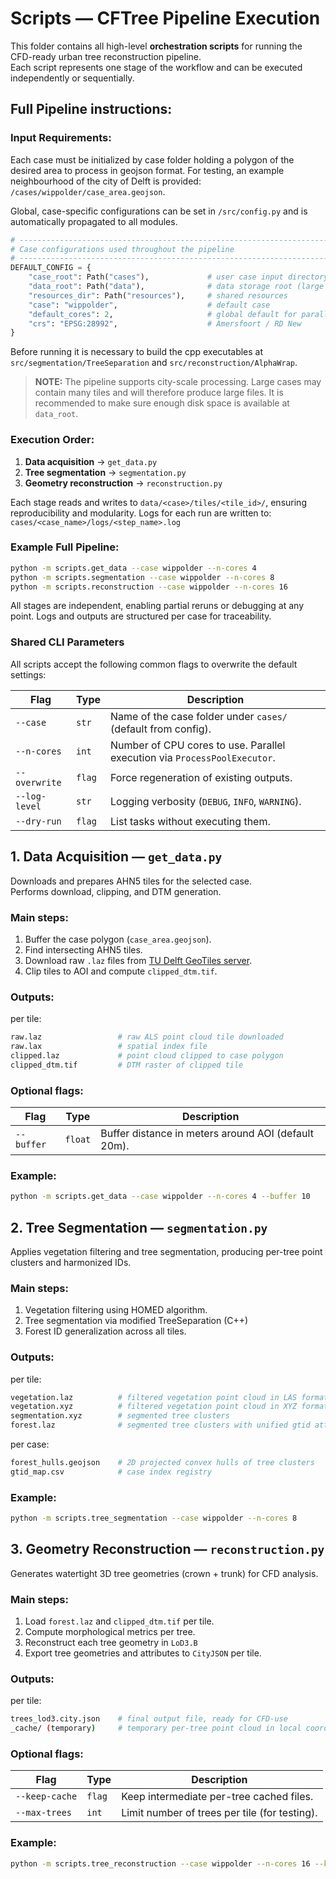 # Scripts — CFTree Pipeline Execution

This folder contains all high-level **orchestration scripts** for running the CFD-ready urban tree reconstruction pipeline.  
Each script represents one stage of the workflow and can be executed independently or sequentially.

## Full Pipeline instructions:

### Input Requirements:
Each case must be initialized by case folder holding a polygon of the desired area to process in geojson format. 
For testing, an example neighbourhood of the city of Delft is provided: `/cases/wippolder/case_area.geojson`.

Global, case-specific configurations can be set in `/src/config.py` and is automatically propagated to all modules.
``` python
# ---------------------------------------------------------------------
# Case configurations used throughout the pipeline
# ---------------------------------------------------------------------
DEFAULT_CONFIG = {
    "case_root": Path("cases"),             # user case input directory
    "data_root": Path("data"),              # data storage root (large files)
    "resources_dir": Path("resources"),     # shared resources
    "case": "wippolder",                    # default case
    "default_cores": 2,                     # global default for parallelization
    "crs": "EPSG:28992",                    # Amersfoort / RD New
}
```

Before running it is necessary to build the cpp executables at `src/segmentation/TreeSeparation` and `src/reconstruction/AlphaWrap`.

> **NOTE:** The pipeline supports city-scale processing. Large cases may contain many tiles and will therefore produce large files.
It is recommended to make sure enough disk space is available at `data_root`.

### Execution Order:

1. **Data acquisition** → `get_data.py`  
2. **Tree segmentation** → `segmentation.py`  
3. **Geometry reconstruction** → `reconstruction.py`

Each stage reads and writes to `data/<case>/tiles/<tile_id>/`, ensuring reproducibility and modularity.
Logs for each run are written to:  `cases/<case_name>/logs/<step_name>.log`

### Example Full Pipeline:
``` bash
python -m scripts.get_data --case wippolder --n-cores 4
python -m scripts.segmentation --case wippolder --n-cores 8
python -m scripts.reconstruction --case wippolder --n-cores 16
```
All stages are independent, enabling partial reruns or debugging at any point.
Logs and outputs are structured per case for traceability.

### Shared CLI Parameters

All scripts accept the following common flags to overwrite the default settings:

| Flag | Type | Description |
|------|------|--------------|
| `--case` | `str` | Name of the case folder under `cases/` (default from config). |
| `--n-cores` | `int` | Number of CPU cores to use. Parallel execution via `ProcessPoolExecutor`. |
| `--overwrite` | `flag` | Force regeneration of existing outputs. |
| `--log-level` | `str` | Logging verbosity (`DEBUG`, `INFO`, `WARNING`). |
| `--dry-run` | `flag` | List tasks without executing them. |



## 1. Data Acquisition — `get_data.py`

Downloads and prepares AHN5 tiles for the selected case.  
Performs download, clipping, and DTM generation.

### Main steps:
1. Buffer the case polygon (`case_area.geojson`).
2. Find intersecting AHN5 tiles.
3. Download raw `.laz` files from [TU Delft GeoTiles server](https://geotiles.citg.tudelft.nl/AHN5_T).
4. Clip tiles to AOI and compute `clipped_dtm.tif`.

### Outputs:
per tile:
``` bash
raw.laz                 # raw ALS point cloud tile downloaded
raw.lax                 # spatial index file
clipped.laz             # point cloud clipped to case polygon
clipped_dtm.tif         # DTM raster of clipped tile
```


### Optional flags:
| Flag | Type | Description |
|------|------|-------------|
| `--buffer` | `float` | Buffer distance in meters around AOI (default 20m). |

### Example:
```bash
python -m scripts.get_data --case wippolder --n-cores 4 --buffer 10
```


## 2. Tree Segmentation — `segmentation.py`
Applies vegetation filtering and tree segmentation, producing per-tree point clusters and harmonized IDs.

### Main steps:

1. Vegetation filtering using HOMED algorithm.
2. Tree segmentation via modified TreeSeparation (C++)
3. Forest ID generalization across all tiles.

### Outputs:
per tile:
``` bash
vegetation.laz          # filtered vegetation point cloud in LAS format
vegetation.xyz          # filtered vegetation point cloud in XYZ format used for segmentation
segmentation.xyz        # segmented tree clusters 
forest.laz              # segmented tree clusters with unified gtid attribute
```

per case:
``` bash
forest_hulls.geojson    # 2D projected convex hulls of tree clusters
gtid_map.csv            # case index registry
```

### Example:
``` bash
python -m scripts.tree_segmentation --case wippolder --n-cores 8
```

## 3. Geometry Reconstruction — `reconstruction.py`
Generates watertight 3D tree geometries (crown + trunk) for CFD analysis.

### Main steps:
1. Load `forest.laz` and `clipped_dtm.tif` per tile.
2. Compute morphological metrics per tree.
3. Reconstruct each tree geometry in `LoD3.B`
4. Export tree geometries and attributes to `CityJSON` per tile.

### Outputs:
per tile:
``` bash
trees_lod3.city.json    # final output file, ready for CFD-use
_cache/ (temporary)     # temporary per-tree point cloud in local coordinates, removed after processing

```

### Optional flags:
| Flag           | Type   | Description                                   |
| -------------- | ------ | --------------------------------------------- |
| `--keep-cache` | `flag` | Keep intermediate per-tree cached files.      |
| `--max-trees`  | `int`  | Limit number of trees per tile (for testing). |

### Example:
```bash
python -m scripts.tree_reconstruction --case wippolder --n-cores 16 --keep-cache
```

